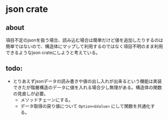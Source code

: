 # json crate
## about
項目不定のjsonを扱う場合、読み込む場合は簡単だけど値を追加したりするのは簡単ではないので、構造体にマップして利用するのではなく項目不明のまま利用できるようなjson crateにしようと考えている。

## todo:
- とりあえずjsonデータの読み書きや値の出し入れが出来るという機能は実装できたが階層構造のデータに値を入れる場合少し無理がある。構造体の関数の見直しが必要。
  - メソッドチェーンにする。
  - データ取得の戻り値について ```Option<&Value>``` にして関数を共通化する。
